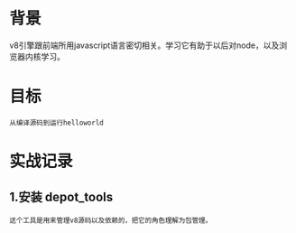 # 背景

v8引擎跟前端所用javascript语言密切相关。学习它有助于以后对node，以及浏览器内核学习。

# 目标
    从编译源码到运行helloworld    

# 实战记录

## 1.安装 depot_tools

    这个工具是用来管理v8源码以及依赖的，把它的角色理解为包管理。